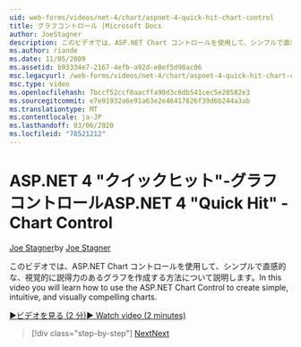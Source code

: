 ```yaml
---
uid: web-forms/videos/net-4/chart/aspnet-4-quick-hit-chart-control
title: グラフコントロール |Microsoft Docs
author: JoeStagner
description: このビデオでは、ASP.NET Chart コントロールを使用して、シンプルで直感的な、視覚的に説得力のあるグラフを作成する方法について説明します。
ms.author: riande
ms.date: 11/05/2009
ms.assetid: b93334e7-2167-4efb-a92d-e0ef5d98ac06
msc.legacyurl: /web-forms/videos/net-4/chart/aspnet-4-quick-hit-chart-control
msc.type: video
ms.openlocfilehash: 7bccf52ccf0aacffa90d3c6db541cec5e20582e3
ms.sourcegitcommit: e7e91932a6e91a63e2e46417626f39d6b244a3ab
ms.translationtype: MT
ms.contentlocale: ja-JP
ms.lasthandoff: 03/06/2020
ms.locfileid: "78521212"
---
```

# <a name="aspnet-4-quick-hit---chart-control"></a><span data-ttu-id="6bb76-103">ASP.NET 4 "クイックヒット"-グラフコントロール</span><span class="sxs-lookup"><span data-stu-id="6bb76-103">ASP.NET 4 "Quick Hit" - Chart Control</span></span>

<span data-ttu-id="6bb76-104">[Joe Stagner](https://github.com/JoeStagner)</span><span class="sxs-lookup"><span data-stu-id="6bb76-104">by [Joe Stagner](https://github.com/JoeStagner)</span></span>

<span data-ttu-id="6bb76-105">このビデオでは、ASP.NET Chart コントロールを使用して、シンプルで直感的な、視覚的に説得力のあるグラフを作成する方法について説明します。</span><span class="sxs-lookup"><span data-stu-id="6bb76-105">In this video you will learn how to use the ASP.NET Chart Control to create simple, intuitive, and visually compelling charts.</span></span> 

[<span data-ttu-id="6bb76-106">&#9654;ビデオを見る (2 分)</span><span class="sxs-lookup"><span data-stu-id="6bb76-106">&#9654; Watch video (2 minutes)</span></span>](https://channel9.msdn.com/Blogs/ASP-NET-Site-Videos/aspnet-4-quick-hit-chart-control)

> [!div class="step-by-step"]
> [<span data-ttu-id="6bb76-107">Next</span><span class="sxs-lookup"><span data-stu-id="6bb76-107">Next</span></span>](aspnet-4-how-do-i-introducing-the-new-chart-control-in-visual-studio-2010.md)
